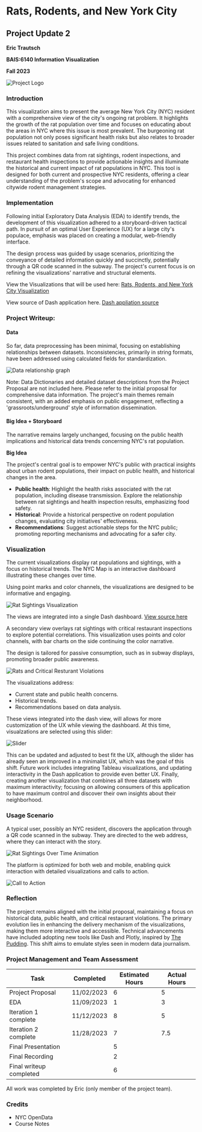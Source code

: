 # Rats, Rodents, and New York City

## Project Update 2

**Eric Trautsch**

**BAIS:6140 Information Visualization**

**Fall 2023**

![Project Logo](assets/ratlogo.png)

### Introduction

This visualization aims to present the average New York City (NYC) resident with a comprehensive view of the city's ongoing rat problem. It highlights the growth of the rat population over time and focuses on educating about the areas in NYC where this issue is most prevalent. The burgeoning rat population not only poses significant health risks but also relates to broader issues related to sanitation and safe living conditions.

This project combines data from rat sightings, rodent inspections, and restaurant health inspections to provide actionable insights and illuminate the historical and current impact of rat populations in NYC. This tool is designed for both current and prospective NYC residents, offering a clear understanding of the problem's scope and advocating for enhanced citywide rodent management strategies.

### Implementation

Following initial Exploratory Data Analysis (EDA) to identify trends, the development of this visualization adhered to a storyboard-driven tactical path. In pursuit of an optimal User Experience (UX) for a large city's populace, emphasis was placed on creating a modular, web-friendly interface.

The design process was guided by usage scenarios, prioritizing the conveyance of detailed information quickly and succinctly, potentially through a QR code scanned in the subway. The project's current focus is on refining the visualizations' narrative and structural elements.

View the Visualizations that will be used here: [Rats, Rodents, and New York City Visualization](https://public.tableau.com/app/profile/eric.trautsch/viz/RatsRodentsAndNewYorkCity/RatsRodentsandNYC?publish=yes)

View source of Dash application here. [Dash appliation source](https://github.com/ericTrautsch/bais6140project)

### Project Writeup:

#### Data

So far, data preprocessing has been minimal, focusing on establishing relationships between datasets. Inconsistencies, primarily in string formats, have been addressed using calculated fields for standardization.

![Data relationship graph](assets/relationship.png)

Note: Data Dictionaries and detailed dataset descriptions from the Project Proposal are not included here. Please refer to the initial proposal for comprehensive data information. The project's main themes remain consistent, with an added emphasis on public engagement, reflecting a 'grassroots/underground' style of information dissemination.

#### Big Idea + Storyboard

The narrative remains largely unchanged, focusing on the public health implications and historical data trends concerning NYC's rat population.

**Big Idea**

The project's central goal is to empower NYC's public with practical insights about urban rodent populations, their impact on public health, and historical changes in the area.

- **Public health**: Highlight the health risks associated with the rat population, including disease transmission. Explore the relationship between rat sightings and health inspection results, emphasizing food safety.
- **Historical**: Provide a historical perspective on rodent population changes, evaluating city initiatives' effectiveness.
- **Recommendations**: Suggest actionable steps for the NYC public; promoting reporting mechanisms and advocating for a safer city.

### Visualization

The current visualizations display rat populations and sightings, with a focus on historical trends. The NYC Map is an interactive dashboard illustrating these changes over time.

Using point marks and color channels, the visualizations are designed to be informative and engaging.

![Rat Sightings Visualization](assets/LinewithDots.png)

The views are integrated into a single Dash dashboard. [View source here](https://github.com/ericTrautsch/bais6140project)

A secondary view overlays rat sightings with critical restaurant inspections to explore potential correlations. This visualization uses points and color channels, with bar charts on the side continuing the color narrative.

The design is tailored for passive consumption, such as in subway displays, promoting broader public awareness.

![Rats and Critical Resturant Violations](assets/RackMultipart20231128-1-4lmy3i_html_1ac2a5ae7497fed7.png)

The visualizations address:

- Current state and public health concerns.
- Historical trends.
- Recommendations based on data analysis.

These views integrated into the dash view, will allows for more customization of the UX while viewing the dashboard. At this time, visualzations are selected using this slider:

![Slider](assets/slider.png)

This can be updated and adjusted to best fit the UX, although the slider has already seen an improved in a minimalist UX, which was the goal of this shift. Future work includes integrating Tableau visualizations, and updating interactivity in the Dash application to provide even better UX. Finally, creating another visualization that combines all three datasets with maximum interactivity; focusing on allowing consumers of this application to have maximum control and discover their own insights about their neighborhood.

### Usage Scenario

A typical user, possibly an NYC resident, discovers the application through a QR code scanned in the subway. They are directed to the web address, where they can interact with the story.

![Rat Sightings Over Time Animation](assets/AnimationOfHistoricalSightingsOverTime.png)

The platform is optimized for both web and mobile, enabling quick interaction with detailed visualizations and calls to action.

![Call to Action](assets/CalltoAction.png)

### Reflection

The project remains aligned with the initial proposal, maintaining a focus on historical data, public health, and critical restaurant violations. The primary evolution lies in enhancing the delivery mechanism of the visualizations, making them more interactive and accessible. Technical advancements have included adopting new tools like Dash and Plotly, inspired by [The Pudding](https://pudding.cool/). This shift aims to emulate styles seen in modern data journalism.

### Project Management and Team Assessment

| **Task**                | **Completed** | **Estimated Hours** | **Actual Hours** |
| ----------------------- | ------------- | ------------------- | ---------------- |
| Project Proposal        | 11/02/2023    | 6                   | 5                |
| EDA                     | 11/09/2023    | 1                   | 3                |
| Iteration 1 complete    | 11/12/2023    | 8                   | 5                |
| Iteration 2 complete    | 11/28/2023    | 7                   | 7.5              |
| Final Presentation      |               | 5                   |                  |
| Final Recording         |               | 2                   |                  |
| Final writeup completed |               | 6                   |                  |

All work was completed by Eric (only member of the project team).

### Credits

- NYC OpenData
- Course Notes